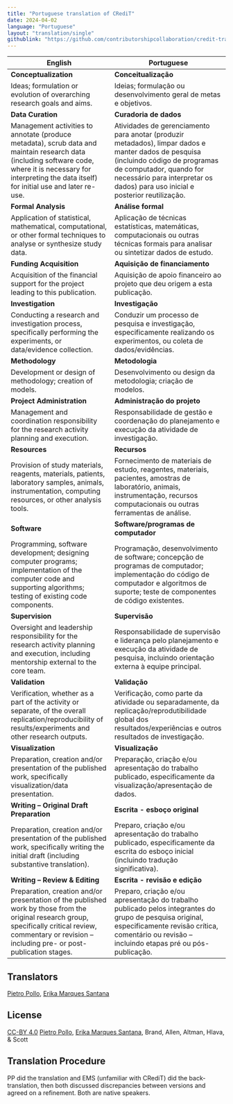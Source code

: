 ```yaml
---
title: "Portuguese translation of CRediT"
date: 2024-04-02
language: "Portuguese"
layout: "translation/single"
githublink: "https://github.com/contributorshipcollaboration/credit-translation/blob/main/translations/credit_translation_pt.json"
---
```


| English | Portuguese |
| --- | --- |
| **Conceptualization** | **Conceitualização** |
| Ideas; formulation or evolution of overarching research goals and aims. | Ideias; formulação ou desenvolvimento geral de metas e objetivos. |
| **Data Curation** | **Curadoria de dados** |
| Management activities to annotate (produce metadata), scrub data and maintain research data (including software code, where it is necessary for interpreting the data itself) for initial use and later re-use. | Atividades de gerenciamento para anotar (produzir metadados), limpar dados e manter dados de pesquisa (incluindo código de programas de computador, quando for necessário para interpretar os dados) para uso inicial e posterior reutilização. |
| **Formal Analysis** | **Análise formal** |
| Application of statistical, mathematical, computational, or other formal techniques to analyse or synthesize study data. | Aplicação de técnicas estatísticas, matemáticas, computacionais ou outras técnicas formais para analisar ou sintetizar dados de estudo. |
| **Funding Acquisition** | **Aquisição de financiamento** |
| Acquisition of the financial support for the project leading to this publication. | Aquisição de apoio financeiro ao projeto que deu origem a esta publicação. |
| **Investigation** | **Investigação** |
| Conducting a research and investigation process, specifically performing the experiments, or data/evidence collection. | Conduzir um processo de pesquisa e investigação, especificamente realizando os experimentos, ou coleta de dados/evidências. |
| **Methodology** | **Metodologia** |
| Development or design of methodology; creation of models. | Desenvolvimento ou design da metodologia; criação de modelos. |
| **Project Administration** | **Administração do projeto** |
| Management and coordination responsibility for the research activity planning and execution. | Responsabilidade de gestão e coordenação do planejamento e execução da atividade de investigação. |
| **Resources** | **Recursos** |
| Provision of study materials, reagents, materials, patients, laboratory samples, animals, instrumentation, computing resources, or other analysis tools. | Fornecimento de materiais de estudo, reagentes, materiais, pacientes, amostras de laboratório, animais, instrumentação, recursos computacionais ou outras ferramentas de análise. |
| **Software** | **Software/programas de computador** |
| Programming, software development; designing computer programs; implementation of the computer code and supporting algorithms; testing of existing code components. | Programação, desenvolvimento de software; concepção de programas de computador; implementação do código de computador e algoritmos de suporte; teste de componentes de código existentes. |
| **Supervision** | **Supervisão** |
| Oversight and leadership responsibility for the research activity planning and execution, including mentorship external to the core team. | Responsabilidade de supervisão e liderança pelo planejamento e execução da atividade de pesquisa, incluindo orientação externa à equipe principal. |
| **Validation** | **Validação** |
| Verification, whether as a part of the activity or separate, of the overall replication/reproducibility of results/experiments and other research outputs. | Verificação, como parte da atividade ou separadamente, da replicação/reprodutibilidade global dos resultados/experiências e outros resultados de investigação. |
| **Visualization** | **Visualização** |
| Preparation, creation and/or presentation of the published work, specifically visualization/data presentation. | Preparação, criação e/ou apresentação do trabalho publicado, especificamente da visualização/apresentação de dados. |
| **Writing – Original Draft Preparation** | **Escrita - esboço original** |
| Preparation, creation and/or presentation of the published work, specifically writing the initial draft (including substantive translation). | Preparo, criação e/ou apresentação do trabalho publicado, especificamente da escrita do esboço inicial (incluindo tradução significativa). |
| **Writing – Review & Editing** | **Escrita - revisão e edição** |
| Preparation, creation and/or presentation of the published work by those from the original research group, specifically critical review, commentary or revision – including pre- or post-publication stages. | Preparo, criação e/ou apresentação do trabalho publicado pelos integrantes do grupo de pesquisa original, especificamente revisão crítica, comentário ou revisão – incluindo etapas pré ou pós-publicação. |

## Translators

[Pietro  Pollo](https://orcid.org/https://orcid.org/0000-0001-6555-5400), [Erika Marques Santana](https://orcid.org/https://orcid.org/0000-0001-5883-4284)


## License

[CC-BY 4.0](https://creativecommons.org/licenses/by/4.0/) [Pietro  Pollo](https://orcid.org/https://orcid.org/0000-0001-6555-5400), [Erika Marques Santana](https://orcid.org/https://orcid.org/0000-0001-5883-4284), Brand, Allen, Altman, Hlava, & Scott
## Translation Procedure

PP did the translation and EMS (unfamiliar with CRediT) did the back-translation, then both discussed discrepancies between versions and agreed on a refinement. Both are native speakers.

